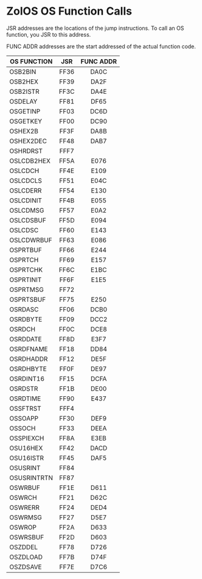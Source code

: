 # ZolOS OS Function Calls

JSR addresses are the locations of the jump instructions. To call an OS function, you JSR to this address.

FUNC ADDR addresses are the start addressed of the actual function code.

| OS FUNCTION | JSR | FUNC ADDR |
|---|:---:|:---:|
| OSB2BIN | FF36 | DA0C |
| OSB2HEX | FF39 | DA2F |
| OSB2ISTR | FF3C | DA4E |
| OSDELAY | FF81 | DF65 |
| OSGETINP | FF03 | DC6D |
| OSGETKEY | FF00 | DC90 |
| OSHEX2B | FF3F | DA8B |
| OSHEX2DEC | FF48 | DAB7 |
| OSHRDRST | FFF7 |  |
| OSLCDB2HEX | FF5A | E076 |
| OSLCDCH | FF4E | E109 |
| OSLCDCLS | FF51 | E04C |
| OSLCDERR | FF54 | E130 |
| OSLCDINIT | FF4B | E055 |
| OSLCDMSG | FF57 | E0A2 |
| OSLCDSBUF | FF5D | E094 |
| OSLCDSC | FF60 | E143 |
| OSLCDWRBUF | FF63 | E086 |
| OSPRTBUF | FF66 | E244 |
| OSPRTCH | FF69 | E157 |
| OSPRTCHK | FF6C | E1BC |
| OSPRTINIT | FF6F | E1E5 |
| OSPRTMSG | FF72 |  |
| OSPRTSBUF | FF75 | E250 |
| OSRDASC | FF06 | DCB0 |
| OSRDBYTE | FF09 | DCC2 |
| OSRDCH | FF0C | DCE8 |
| OSRDDATE | FF8D | E3F7 |
| OSRDFNAME | FF18 | DD84 |
| OSRDHADDR | FF12 | DE5F |
| OSRDHBYTE | FF0F | DE97 |
| OSRDINT16 | FF15 | DCFA |
| OSRDSTR | FF1B | DE00 |
| OSRDTIME | FF90 | E437 |
| OSSFTRST | FFF4 |  |
| OSSOAPP | FF30 | DEF9 |
| OSSOCH | FF33 | DEEA |
| OSSPIEXCH | FF8A | E3EB |
| OSU16HEX | FF42 | DACD |
| OSU16ISTR | FF45 | DAF5 |
| OSUSRINT | FF84 |  |
| OSUSRINTRTN | FF87 |  |
| OSWRBUF | FF1E | D611 |
| OSWRCH | FF21 | D62C |
| OSWRERR | FF24 | DED4 |
| OSWRMSG | FF27 | D5E7 |
| OSWROP | FF2A | D633 |
| OSWRSBUF | FF2D | D603 |
| OSZDDEL | FF78 | D726 |
| OSZDLOAD | FF7B | D74F |
| OSZDSAVE | FF7E | D7C6 |
